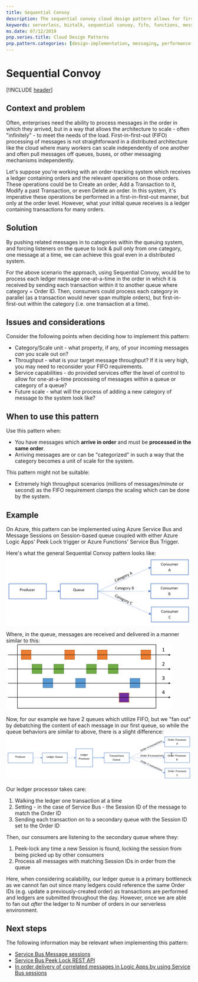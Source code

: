 ```yaml
---
title: Sequential Convoy   
description: The sequential convoy cloud design pattern allows for first-in-first-out processing of data in a serverless environment.
keywords: serverless, biztalk, sequential convoy, fifo, functions, messaging
ms.date: 07/12/2019
pnp.series.title: Cloud Design Patterns
pnp.pattern.categories: [design-implementation, messaging, performance-scalability] 
---
```


# Sequential Convoy

[!INCLUDE [header](../_includes/header.md)]

## Context and problem

Often, enterprises need the ability to process messages in the order in which they arrived, but in a way that allows the architecture to scale - often "infinitely" - to meet the needs of the load. First-in-first-out (FIFO) processing of messages is not straightforward in a distributed architecture like the cloud where many workers can scale independently of one another and often pull messages off queues, buses, or other messaging mechanisms independently.

Let's suppose you're working with an order-tracking system which receives a ledger containing orders and the relevant operations on those orders. These operations could be to Create an order, Add a Transaction to it, Modify a past Transaction, or even Delete an order. In this system, it's imperative these operations be performed in a first-in-first-out manner, but only at the order level. However, what your initial queue receives is a ledger containing transactions for many orders.

## Solution

By pushing related messages in to categories within the queuing system, and forcing listeners on the queue to lock & pull only from one category, one message at a time, we can achieve this goal even in a distributed system.

For the above scenario the approach, using Sequential Convoy, would be to process each ledger message one-at-a-time in the order in which it is received by sending each transaction within it to another queue where category = Order ID. Then, consumers could process each category in parallel (as a transaction would never span multiple orders), but first-in-first-out within the category (i.e. one transaction at a time).

## Issues and considerations

Consider the following points when deciding how to implement this pattern:

- Category/Scale unit - what property, if any, of your incoming messages *can* you scale out on?
- Throughput - what is your target message throughput? If it is very high, you may need to reconsider your FIFO requirements.
- Service capabilities - do provided services offer the level of control to allow for one-at-a-time processing of messages within a queue or category of a queue?
- Future scale - what will the process of adding a new category of message to the system look like?

## When to use this pattern

Use this pattern when:

- You have messages which **arrive in order** and must be **processed in the same order**.
- Arriving messages are or can be "categorized" in such a way that the category becomes a unit of scale for the system.

This pattern might not be suitable:

- Extremely high throughput scenarios (millions of messages/minute or second) as the FIFO requirement clamps the scaling which can be done by the system.

## Example

On Azure, this pattern can be implemented using Azure Service Bus and Message Sessions on Session-based queue coupled with either Azure Logic Apps' Peek Lock trigger or Azure Functions' Service Bus Trigger.

Here's what the general Sequential Convoy pattern looks like:
![](_images/sequential-convoy-overall.png)

Where, in the queue, messages are received and delivered in a manner similar to this:
![](_images/sequential-convoy-queuemessages.png)

Now, for our example we have 2 queues which utilize FIFO, but we "fan out" by debatching the content of each message in our first queue, so while the queue behaviors are similar to above, there is a slight difference:
![](_images/sequential-convoy-examplearch.png)

Our ledger processor takes care:
1. Walking the ledger one transaction at a time
2. Setting - in the case of Service Bus - the Session ID of the message to match the Order ID
3. Sending each transaction on to a secondary queue with the Session ID set to the Order ID

Then, our consumers are listening to the secondary queue where they:  
1. Peek-lock any time a new Session is found, locking the session from being picked up by other consumers
2. Process all messages with matching Session IDs in order from the queue

Here, when considering scalability, our ledger queue is a primary bottleneck as we cannot fan out since many ledgers could reference the same Order IDs (e.g. update a previously-created order) as transactions are performed and ledgers are submitted throughout the day. However, once we are able to fan out *after* the ledger to N number of orders in our serverless environment.

## Next steps

The following information may be relevant when implementing this pattern:

- <a href="https://docs.microsoft.com/en-us/azure/service-bus-messaging/message-sessions" target="_blank">Service Bus Message sessions</a>
- <a href="https://docs.microsoft.com/en-us/rest/api/servicebus/peek-lock-message-non-destructive-read" target="_blank">Service Bus Peek Lock REST API</a>
- <a href="https://blogs.msdn.microsoft.com/logicapps/2017/05/02/in-order-delivery-of-correlated-messages-in-logic-apps-by-using-service-bus-sessions/" target="_blank">In order delivery of correlated messages in Logic Apps by using Service Bus sessions</a>
